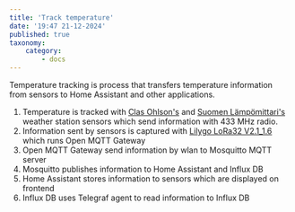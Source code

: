 ```yaml
---
title: 'Track temperature'
date: '19:47 21-12-2024'
published: true
taxonomy:
    category:
        - docs
---
```


Temperature tracking is process that transfers temperature information from sensors to Home Assistant and other applications.

1. Temperature is tracked with [Clas Ohlson's](https://www.clasohlson.com/fi/Lampotila-anturi-kosteusmittari/p/36-6726-1)  and [Suomen Lämpömittari's](https://www.suomenlampomittari.fi/tuotteet/lahetin-mittarille-7410/) weather station sensors which send information with 433 MHz radio.
2. Information sent by sensors is captured with [Lilygo LoRa32 V2.1_1.6](https://lilygo.cc/products/lora3) which runs Open MQTT Gateway
3. Open MQTT Gateway send information by wlan to Mosquitto MQTT server
4. Mosquitto publishes information to Home Assistant and Influx DB
5. Home Assistant stores information to sensors which are displayed on frontend
6. Influx DB uses Telegraf agent to read information to Influx DB